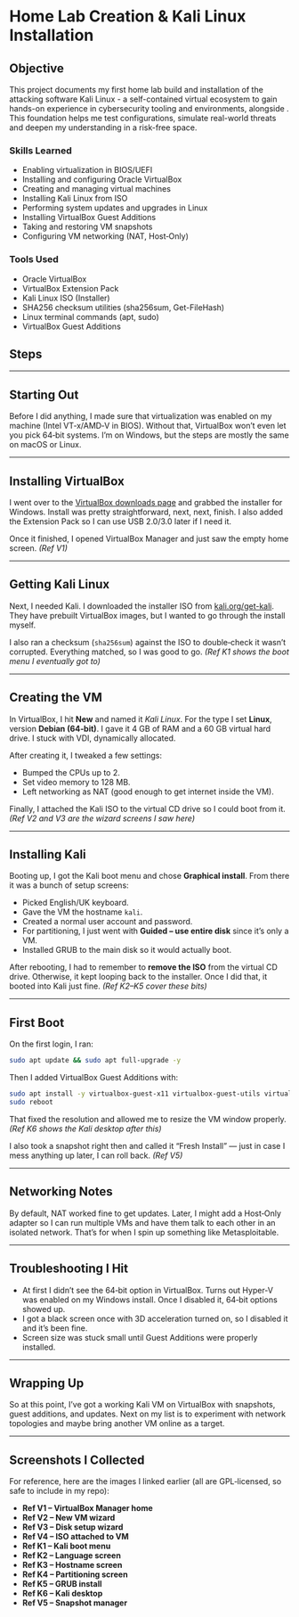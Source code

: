 # Home Lab Creation & Kali Linux Installation

## Objective

This project documents my first home lab build and installation of the attacking software Kali Linux - a self-contained virtual ecosystem to gain hands-on experience in cybersecurity tooling and environments, alongside . This foundation helps me test configurations, simulate real-world threats and deepen my understanding in a risk-free space.

### Skills Learned

- Enabling virtualization in BIOS/UEFI
- Installing and configuring Oracle VirtualBox
- Creating and managing virtual machines
- Installing Kali Linux from ISO
- Performing system updates and upgrades in Linux
- Installing VirtualBox Guest Additions
- Taking and restoring VM snapshots
- Configuring VM networking (NAT, Host‑Only)

### Tools Used

- Oracle VirtualBox
- VirtualBox Extension Pack
- Kali Linux ISO (Installer)
- SHA256 checksum utilities (sha256sum, Get-FileHash)
- Linux terminal commands (apt, sudo)
- VirtualBox Guest Additions

## Steps

---

## Starting Out

Before I did anything, I made sure that virtualization was enabled on my machine (Intel VT‑x/AMD‑V in BIOS). Without that, VirtualBox won’t even let you pick 64‑bit systems. I’m on Windows, but the steps are mostly the same on macOS or Linux.

---

## Installing VirtualBox

I went over to the [VirtualBox downloads page](https://www.virtualbox.org/wiki/Downloads) and grabbed the installer for Windows. Install was pretty straightforward, next, next, finish. I also added the Extension Pack so I can use USB 2.0/3.0 later if I need it.

Once it finished, I opened VirtualBox Manager and just saw the empty home screen. *(Ref V1)*

---

## Getting Kali Linux

Next, I needed Kali. I downloaded the installer ISO from [kali.org/get-kali](https://www.kali.org/get-kali/). They have prebuilt VirtualBox images, but I wanted to go through the install myself.

I also ran a checksum (`sha256sum`) against the ISO to double‑check it wasn’t corrupted. Everything matched, so I was good to go. *(Ref K1 shows the boot menu I eventually got to)*

---

## Creating the VM

In VirtualBox, I hit **New** and named it *Kali Linux*. For the type I set **Linux**, version **Debian (64‑bit)**. I gave it 4 GB of RAM and a 60 GB virtual hard drive. I stuck with VDI, dynamically allocated.

After creating it, I tweaked a few settings:

* Bumped the CPUs up to 2.
* Set video memory to 128 MB.
* Left networking as NAT (good enough to get internet inside the VM).

Finally, I attached the Kali ISO to the virtual CD drive so I could boot from it. *(Ref V2 and V3 are the wizard screens I saw here)*

---

## Installing Kali

Booting up, I got the Kali boot menu and chose **Graphical install**. From there it was a bunch of setup screens:

* Picked English/UK keyboard.
* Gave the VM the hostname `kali`.
* Created a normal user account and password.
* For partitioning, I just went with **Guided – use entire disk** since it’s only a VM.
* Installed GRUB to the main disk so it would actually boot.

After rebooting, I had to remember to **remove the ISO** from the virtual CD drive. Otherwise, it kept looping back to the installer. Once I did that, it booted into Kali just fine. *(Ref K2–K5 cover these bits)*

---

## First Boot

On the first login, I ran:

```bash
sudo apt update && sudo apt full-upgrade -y
```

Then I added VirtualBox Guest Additions with:

```bash
sudo apt install -y virtualbox-guest-x11 virtualbox-guest-utils virtualbox-guest-dkms
sudo reboot
```

That fixed the resolution and allowed me to resize the VM window properly. *(Ref K6 shows the Kali desktop after this)*

I also took a snapshot right then and called it “Fresh Install” — just in case I mess anything up later, I can roll back. *(Ref V5)*

---

## Networking Notes

By default, NAT worked fine to get updates. Later, I might add a Host‑Only adapter so I can run multiple VMs and have them talk to each other in an isolated network. That’s for when I spin up something like Metasploitable.

---

## Troubleshooting I Hit

* At first I didn’t see the 64‑bit option in VirtualBox. Turns out Hyper‑V was enabled on my Windows install. Once I disabled it, 64‑bit options showed up.
* I got a black screen once with 3D acceleration turned on, so I disabled it and it’s been fine.
* Screen size was stuck small until Guest Additions were properly installed.

---

## Wrapping Up

So at this point, I’ve got a working Kali VM on VirtualBox with snapshots, guest additions, and updates. Next on my list is to experiment with network topologies and maybe bring another VM online as a target.

---

## Screenshots I Collected

For reference, here are the images I linked earlier (all are GPL‑licensed, so safe to include in my repo):

* **Ref V1 – VirtualBox Manager home**
* **Ref V2 – New VM wizard**
* **Ref V3 – Disk setup wizard**
* **Ref V4 – ISO attached to VM**
* **Ref K1 – Kali boot menu**
* **Ref K2 – Language screen**
* **Ref K3 – Hostname screen**
* **Ref K4 – Partitioning screen**
* **Ref K5 – GRUB install**
* **Ref K6 – Kali desktop**
* **Ref V5 – Snapshot manager**

